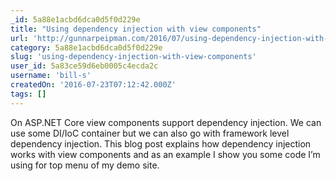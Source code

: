 ```yaml
---
_id: 5a88e1acbd6dca0d5f0d229e
title: "Using dependency injection with view components"
url: 'http://gunnarpeipman.com/2016/07/using-dependency-injection-with-view-components/'
category: 5a88e1acbd6dca0d5f0d229e
slug: 'using-dependency-injection-with-view-components'
user_id: 5a83ce59d6eb0005c4ecda2c
username: 'bill-s'
createdOn: '2016-07-23T07:12:42.000Z'
tags: []
---
```


On ASP.NET Core view components support dependency injection. We can use some DI/IoC container but we can also go with framework level dependency injection. This blog post explains how dependency injection works with view components and as an example I show you some code I’m using for top menu of my demo site.
